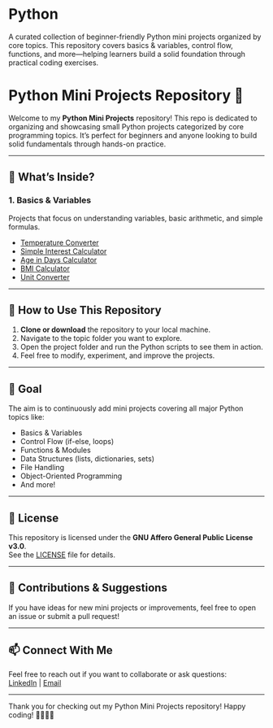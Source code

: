 # Python
A curated collection of beginner-friendly Python mini projects organized by core topics. This repository covers basics &amp; variables, control flow, functions, and more—helping learners build a solid foundation through practical coding exercises.

# Python Mini Projects Repository 🐍

Welcome to my **Python Mini Projects** repository! This repo is dedicated to organizing and showcasing small Python projects categorized by core programming topics. It’s perfect for beginners and anyone looking to build solid fundamentals through hands-on practice.

---

## 🚀 What’s Inside?

### 1. Basics & Variables
Projects that focus on understanding variables, basic arithmetic, and simple formulas.

- [Temperature Converter](1.%20Basics_%26_Variables/01.%20Temperature_Converter/)
- [Simple Interest Calculator](1.%20Basics_%26_Variables/2.%20Simple_Interest_Calculator/)
- [Age in Days Calculator](1.%20Basics_%26_Variables/3.%20Age_in_Days_Calculator/)
- [BMI Calculator](1.%20Basics_%26_Variables/4.%20BMI_Calculator/)
- [Unit Converter](1.%20Basics_%26_Variables/5.%20Unit_Converter/)

---

## 📌 How to Use This Repository

1. **Clone or download** the repository to your local machine.
2. Navigate to the topic folder you want to explore.
3. Open the project folder and run the Python scripts to see them in action.
4. Feel free to modify, experiment, and improve the projects.

---

## 🎯 Goal

The aim is to continuously add mini projects covering all major Python topics like:

- Basics & Variables  
- Control Flow (if-else, loops)  
- Functions & Modules  
- Data Structures (lists, dictionaries, sets)  
- File Handling  
- Object-Oriented Programming  
- And more!

---

## 📝 License

This repository is licensed under the **GNU Affero General Public License v3.0**.  
See the [LICENSE](LICENSE) file for details.

---

## 🤝 Contributions & Suggestions

If you have ideas for new mini projects or improvements, feel free to open an issue or submit a pull request!  

---

## 📫 Connect With Me

Feel free to reach out if you want to collaborate or ask questions:  
[LinkedIn](www.linkedin.com/in/vedant-jadhav-vj19) | [Email](mailto:vedant.jadhav1928@gmail.com)

---

Thank you for checking out my Python Mini Projects repository! Happy coding! 👩‍💻👨‍💻
